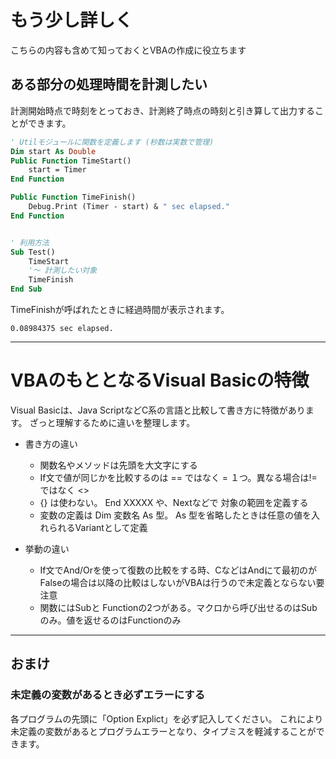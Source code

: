 # もう少し詳しく
こちらの内容も含めて知っておくとVBAの作成に役立ちます

## ある部分の処理時間を計測したい
計測開始時点で時刻をとっておき、計測終了時点の時刻と引き算して出力することができます。

```vb
' Utilモジュールに関数を定義します (秒数は実数で管理)
Dim start As Double
Public Function TimeStart()
    start = Timer
End Function

Public Function TimeFinish()
    Debug.Print (Timer - start) & " sec elapsed."
End Function


' 利用方法
Sub Test()
    TimeStart 
    '～ 計測したい対象
    TimeFinish
End Sub
```

TimeFinishが呼ばれたときに経過時間が表示されます。

```
0.08984375 sec elapsed.
```
------------------

# VBAのもととなるVisual Basicの特徴
Visual Basicは、Java ScriptなどC系の言語と比較して書き方に特徴があります。
ざっと理解するために違いを整理します。

* 書き方の違い
  * 関数名やメソッドは先頭を大文字にする
  * If文で値が同じかを比較するのは == ではなく = １つ。異なる場合は!=ではなく <>
  * {} は使わない。 End XXXXX や、Nextなどで 対象の範囲を定義する
  * 変数の定義は Dim 変数名 As 型。 As 型を省略したときは任意の値を入れられるVariantとして定義

* 挙動の違い
  * If文でAnd/Orを使って復数の比較をする時、CなどはAndにて最初のがFalseの場合は以降の比較はしないがVBAは行うので未定義とならない要注意
  * 関数にはSubと Functionの2つがある。マクロから呼び出せるのはSubのみ。値を返せるのはFunctionのみ



---------------------------------

## おまけ
### 未定義の変数があるとき必ずエラーにする
各プログラムの先頭に「Option Explict」を必ず記入してください。
これにより未定義の変数があるとプログラムエラーとなり、タイプミスを軽減することができます。

